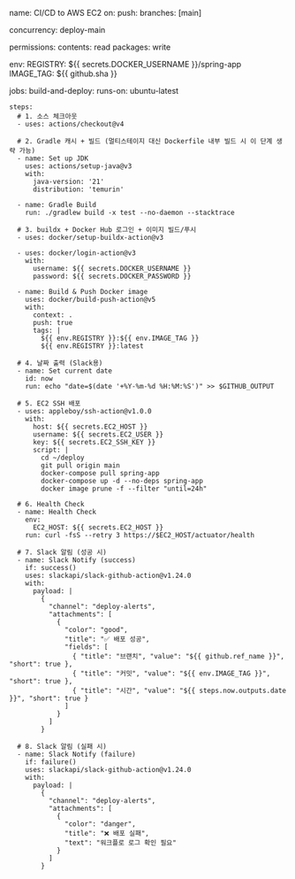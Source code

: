name: CI/CD to AWS EC2
on:
  push:
    branches: [main]

concurrency: deploy-main

permissions:
  contents: read
  packages: write

env:
  REGISTRY: ${{ secrets.DOCKER_USERNAME }}/spring-app
  IMAGE_TAG: ${{ github.sha }}

jobs:
  build-and-deploy:
    runs-on: ubuntu-latest

    steps:
      # 1. 소스 체크아웃
      - uses: actions/checkout@v4

      # 2. Gradle 캐시 + 빌드 (멀티스테이지 대신 Dockerfile 내부 빌드 시 이 단계 생략 가능)
      - name: Set up JDK
        uses: actions/setup-java@v3
        with:
          java-version: '21'
          distribution: 'temurin'

      - name: Gradle Build
        run: ./gradlew build -x test --no-daemon --stacktrace

      # 3. buildx + Docker Hub 로그인 + 이미지 빌드/푸시
      - uses: docker/setup-buildx-action@v3

      - uses: docker/login-action@v3
        with:
          username: ${{ secrets.DOCKER_USERNAME }}
          password: ${{ secrets.DOCKER_PASSWORD }}

      - name: Build & Push Docker image
        uses: docker/build-push-action@v5
        with:
          context: .
          push: true
          tags: |
            ${{ env.REGISTRY }}:${{ env.IMAGE_TAG }}
            ${{ env.REGISTRY }}:latest

      # 4. 날짜 출력 (Slack용)
      - name: Set current date
        id: now
        run: echo "date=$(date '+%Y-%m-%d %H:%M:%S')" >> $GITHUB_OUTPUT

      # 5. EC2 SSH 배포
      - uses: appleboy/ssh-action@v1.0.0
        with:
          host: ${{ secrets.EC2_HOST }}
          username: ${{ secrets.EC2_USER }}
          key: ${{ secrets.EC2_SSH_KEY }}
          script: |
            cd ~/deploy
            git pull origin main
            docker-compose pull spring-app
            docker-compose up -d --no-deps spring-app
            docker image prune -f --filter "until=24h"

      # 6. Health Check
      - name: Health Check
        env:
          EC2_HOST: ${{ secrets.EC2_HOST }}
        run: curl -fsS --retry 3 https://$EC2_HOST/actuator/health

      # 7. Slack 알림 (성공 시)
      - name: Slack Notify (success)
        if: success()
        uses: slackapi/slack-github-action@v1.24.0
        with:
          payload: |
            {
              "channel": "deploy-alerts",
              "attachments": [
                {
                  "color": "good",
                  "title": "✅ 배포 성공",
                  "fields": [
                    { "title": "브랜치", "value": "${{ github.ref_name }}", "short": true },
                    { "title": "커밋", "value": "${{ env.IMAGE_TAG }}", "short": true },
                    { "title": "시간", "value": "${{ steps.now.outputs.date }}", "short": true }
                  ]
                }
              ]
            }

      # 8. Slack 알림 (실패 시)
      - name: Slack Notify (failure)
        if: failure()
        uses: slackapi/slack-github-action@v1.24.0
        with:
          payload: |
            {
              "channel": "deploy-alerts",
              "attachments": [
                {
                  "color": "danger",
                  "title": "❌ 배포 실패",
                  "text": "워크플로 로그 확인 필요"
                }
              ]
            }
